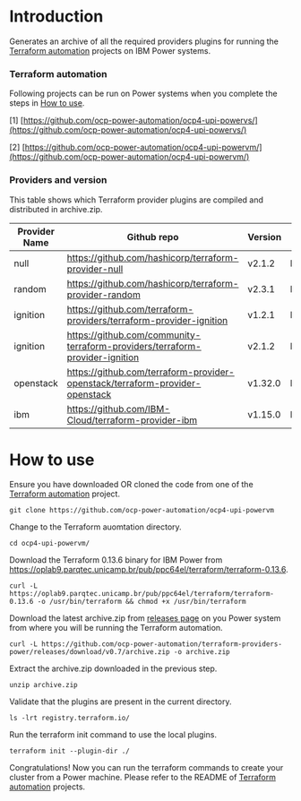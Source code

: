# Introduction

Generates an archive of all the required providers plugins for running the [Terraform automation](#terraform-automation) projects on IBM Power systems.

### Terraform automation

Following projects can be run on Power systems when you complete the steps in [How to use](#how-to-use).

[1] [https://github.com/ocp-power-automation/ocp4-upi-powervs/](https://github.com/ocp-power-automation/ocp4-upi-powervs/)

[2] [https://github.com/ocp-power-automation/ocp4-upi-powervm/](https://github.com/ocp-power-automation/ocp4-upi-powervm/)

### Providers and version

This table shows which Terraform provider plugins are compiled and distributed in archive.zip.

|Provider Name| Github repo|Version|OS_Arch|
|-------------|------------|-------|-------|
|null|https://github.com/hashicorp/terraform-provider-null|v2.1.2|linux_ppc64le|
|random|https://github.com/hashicorp/terraform-provider-random|v2.3.1|linux_ppc64le|
|ignition|https://github.com/terraform-providers/terraform-provider-ignition|v1.2.1|linux_ppc64le|
|ignition|https://github.com/community-terraform-providers/terraform-provider-ignition|v2.1.2|linux_ppc64le|
|openstack|https://github.com/terraform-provider-openstack/terraform-provider-openstack|v1.32.0|linux_ppc64le|
|ibm|https://github.com/IBM-Cloud/terraform-provider-ibm|v1.15.0|linux_ppc64le|



# How to use

Ensure you have downloaded OR cloned the code from one of the [Terraform automation](#terraform-automation) project.

```
git clone https://github.com/ocp-power-automation/ocp4-upi-powervm
```

Change to the Terraform auomtation directory.
```
cd ocp4-upi-powervm/
```

Download the Terraform 0.13.6 binary for IBM Power from https://oplab9.parqtec.unicamp.br/pub/ppc64el/terraform/terraform-0.13.6.
```
curl -L https://oplab9.parqtec.unicamp.br/pub/ppc64el/terraform/terraform-0.13.6 -o /usr/bin/terraform && chmod +x /usr/bin/terraform
```
Download the latest archive.zip from [releases page](../../releases) on you Power system from where you will be running the Terraform automation.
```
curl -L https://github.com/ocp-power-automation/terraform-providers-power/releases/download/v0.7/archive.zip -o archive.zip
```
Extract the archive.zip downloaded in the previous step.
```
unzip archive.zip
```
Validate that the plugins are present in the current directory.
```
ls -lrt registry.terraform.io/
```
Run the terraform init command to use the local plugins.
```
terraform init --plugin-dir ./
```
Congratulations! Now you can run the terraform commands to create your cluster from a Power machine. Please refer to the README of [Terraform automation](#terraform-automation) projects.
